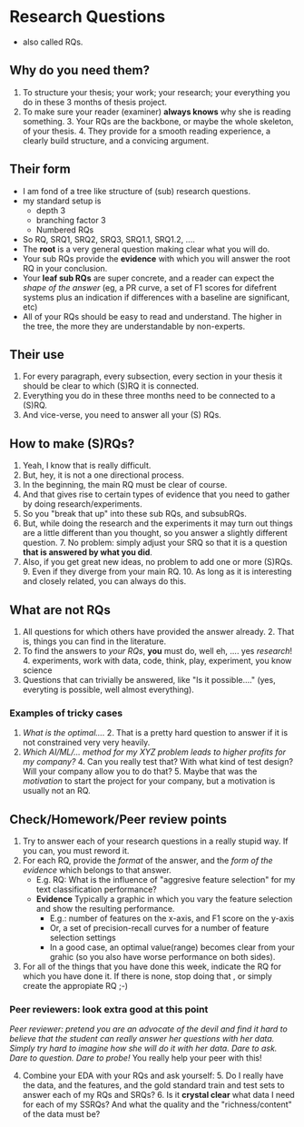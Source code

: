 # Research Questions 

* also called RQs.

## Why do you need them?

1. To structure your thesis; your work; your research; your everything you do in these 3 months of thesis project.
2. To make sure your reader (examiner) **always knows** why she is reading something. 
    3. Your RQs are the backbone, or maybe the whole skeleton, of your thesis.
    4. They provide for a smooth reading experience, a clearly build structure, and a convicing argument.

## Their form

* I am fond of a tree like structure of (sub) research questions. 
* my standard setup is 
    * depth 3
    * branching factor 3
    * Numbered RQs
* So RQ, SRQ1, SRQ2, SRQ3, SRQ1.1, SRQ1.2, ....
* The **root** is a very general  question making clear what you will do.
* Your sub RQs provide the **evidence** with which you will answer the root RQ in your conclusion.
* Your **leaf sub RQs** are super concrete, and a reader can expect the *shape of the answer* (eg, a PR curve, a set of F1 scores for difefrent systems plus an indication if differences with a baseline are significant, etc)
* All of your RQs should be easy to read and understand. The higher in the tree, the more they are understandable by non-experts.

## Their use

1. For every paragraph, every subsection, every section in your thesis it should be clear to which (S)RQ it is connected.
2. Everything you do in these three months need to be connected to a (S)RQ.
3. And vice-verse, you need to answer all your (S) RQs.


## How to make (S)RQs?

1. Yeah, I know that is really difficult.
2. But, hey, it is not a one directional process. 
3. In the beginning, the main RQ must be clear of course. 
4. And that gives rise to certain types of evidence that you need to gather by doing research/experiments. 
5. So you "break that up" into these sub RQs, and subsubRQs.
6. But, while doing the research and the experiments it may turn out things are a little different than you thought, so you answer a slightly different question. 
    7. No problem: simply adjust your SRQ so that it is a question **that is answered by what you did**.
8. Also, if you get great new ideas, no problem to add one or more (S)RQs.
    9. Even if they diverge from your main RQ.
    10. As long as it is interesting and closely related, you can always do this.


## What are not RQs

1. All questions for which others have provided the answer already.
    2. That is, things you can find in the literature.
3. To find the answers to *your RQs*, **you** must do, well eh, .... yes *research*!
    4. experiments, work with data, code, think, play, experiment, you know science
4. Questions that can trivially be answered, like "Is it possible...." (yes, everyting is possible, well almost everything).

### Examples of tricky cases
    
1. *What is the optimal....*
    2. That is a pretty hard question to answer if it is not constrained very very heavily.
3. *Which AI/ML/... method for my XYZ problem leads to higher profits for my company?*
    4. Can you really test that? With what kind of test design? Will your company allow you to do that?
    5. Maybe that was the *motivation* to start the project for your company, but a motivation is usually not an RQ.


## Check/Homework/Peer review points

1. Try to answer each of your research questions in a really stupid way. If you can, you must reword it.
2. For each RQ, provide the _format_ of the answer, and the _form of the evidence_ which belongs to that answer.
	* E.g. RQ: What is the influence of "aggresive feature selection" for my text classification performance? 
	* **Evidence** Typically a graphic in which you vary the feature selection and show the resulting performance.
		* E.g.: number of features on the x-axis, and F1 score on the y-axis
		* Or, a set of precision-recall curves for a number of feature selection settings
		* In a  good case, an optimal value(range) becomes clear from your grahic (so you also have worse performance on both sides).
3. For all of the things that you have done this week, indicate the RQ for which you have done it. If there is none, stop doing that , or simply create the appropiate RQ ;-)

### Peer reviewers: look extra good at this point

*Peer reviewer: pretend you are an advocate of the devil and find it hard to believe that the student can really answer her questions with her data.*  *Simply try hard to imagine how she will do it with her data. Dare to ask. Dare to question. Dare to probe!* You really help your peer with this!

4. Combine your EDA with your RQs and ask yourself:
    5. Do I really have the data, and the features, and the gold standard train and test sets to answer each of my RQs and SRQs?
    6. Is it **crystal clear** what data I need for each of my SSRQs? And what the quality and the "richness/content" of the data must be?

